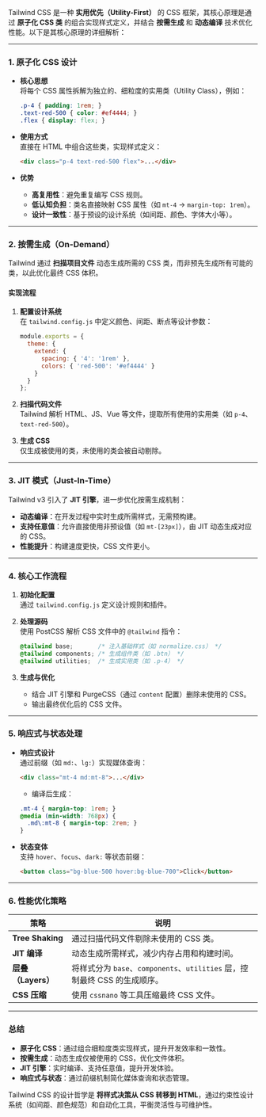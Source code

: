 Tailwind CSS 是一种 **实用优先（Utility-First）** 的 CSS 框架，其核心原理是通过 **原子化 CSS 类** 的组合实现样式定义，并结合 **按需生成** 和 **动态编译** 技术优化性能。以下是其核心原理的详细解析：

---

### **1. 原子化 CSS 设计**
- **核心思想**  
  将每个 CSS 属性拆解为独立的、细粒度的实用类（Utility Class），例如：
  ```css
  .p-4 { padding: 1rem; }
  .text-red-500 { color: #ef4444; }
  .flex { display: flex; }
  ```
- **使用方式**  
  直接在 HTML 中组合这些类，实现样式定义：
  ```html
  <div class="p-4 text-red-500 flex">...</div>
  ```

- **优势**  
  - **高复用性**：避免重复编写 CSS 规则。
  - **低认知负担**：类名直接映射 CSS 属性（如 `mt-4` → `margin-top: 1rem`）。
  - **设计一致性**：基于预设的设计系统（如间距、颜色、字体大小等）。

---

### **2. 按需生成（On-Demand）**
Tailwind 通过 **扫描项目文件** 动态生成所需的 CSS 类，而非预先生成所有可能的类，以此优化最终 CSS 体积。

#### **实现流程**
1. **配置设计系统**  
   在 `tailwind.config.js` 中定义颜色、间距、断点等设计参数：
   ```javascript
   module.exports = {
     theme: {
       extend: {
         spacing: { '4': '1rem' },
         colors: { 'red-500': '#ef4444' }
       }
     }
   };
   ```

2. **扫描代码文件**  
   Tailwind 解析 HTML、JS、Vue 等文件，提取所有使用的实用类（如 `p-4`、`text-red-500`）。

3. **生成 CSS**  
   仅生成被使用的类，未使用的类会被自动剔除。

---

### **3. JIT 模式（Just-In-Time）**
Tailwind v3 引入了 **JIT 引擎**，进一步优化按需生成机制：
- **动态编译**：在开发过程中实时生成所需样式，无需预构建。
- **支持任意值**：允许直接使用非预设值（如 `mt-[23px]`），由 JIT 动态生成对应的 CSS。
- **性能提升**：构建速度更快，CSS 文件更小。

---

### **4. 核心工作流程**
1. **初始化配置**  
   通过 `tailwind.config.js` 定义设计规则和插件。

2. **处理源码**  
   使用 PostCSS 解析 CSS 文件中的 `@tailwind` 指令：
   ```css
   @tailwind base;       /* 注入基础样式（如 normalize.css） */
   @tailwind components; /* 生成组件类（如 .btn） */
   @tailwind utilities;  /* 生成实用类（如 .p-4） */
   ```

3. **生成与优化**  
   - 结合 JIT 引擎和 PurgeCSS（通过 `content` 配置）删除未使用的 CSS。
   - 输出最终优化后的 CSS 文件。

---

### **5. 响应式与状态处理**
- **响应式设计**  
  通过前缀（如 `md:`、`lg:`）实现媒体查询：
  ```html
  <div class="mt-4 md:mt-8">...</div>
  ```
  - 编译后生成：
  ```css
  .mt-4 { margin-top: 1rem; }
  @media (min-width: 768px) {
    .md\:mt-8 { margin-top: 2rem; }
  }
  ```

- **状态变体**  
  支持 `hover`、`focus`、`dark:` 等状态前缀：
  ```html
  <button class="bg-blue-500 hover:bg-blue-700">Click</button>
  ```

---

### **6. 性能优化策略**
| **策略**               | **说明**                                                                 |
|------------------------|-------------------------------------------------------------------------|
| **Tree Shaking**       | 通过扫描代码文件剔除未使用的 CSS 类。                                      |
| **JIT 编译**           | 动态生成所需样式，减少内存占用和构建时间。                                 |
| **层叠（Layers）**     | 将样式分为 `base`、`components`、`utilities` 层，控制最终 CSS 的生成顺序。 |
| **CSS 压缩**           | 使用 `cssnano` 等工具压缩最终 CSS 文件。                                  |

---

### **总结**
- **原子化 CSS**：通过组合细粒度类实现样式，提升开发效率和一致性。
- **按需生成**：动态生成仅被使用的 CSS，优化文件体积。
- **JIT 引擎**：实时编译、支持任意值，提升开发体验。
- **响应式与状态**：通过前缀机制简化媒体查询和状态管理。

Tailwind CSS 的设计哲学是 **将样式决策从 CSS 转移到 HTML**，通过约束性设计系统（如间距、颜色规范）和自动化工具，平衡灵活性与可维护性。